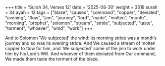 +++
title = 'Surah 34, Verses 12'
date = '2025-08-30'
weight = 3618
surah = 34
ayah = 12
tags = ["blaze", "caused", "command", "copper", "deviated", "evening", "flow", "jinn", "journey", "lord", "made", "molten", "month", "morning", "prophet", "solomon", "stream", "stride", "subjected", "taste", "torment", "whoever", "wind", "work"]
+++

And to Solomon ˹We subjected˺ the wind: its morning stride was a month’s journey and so was its evening stride. And We caused a stream of molten copper to flow for him, and ˹We subjected˺ some of the jinn to work under him by his Lord’s Will. And whoever of them deviated from Our command, We made them taste the torment of the blaze.